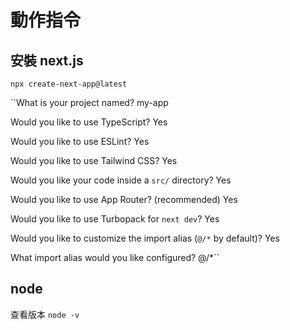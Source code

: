 # 動作指令

## 安裝 next.js

`npx create-next-app@latest`

``What is your project named? my-app

Would you like to use TypeScript?  Yes

Would you like to use ESLint?  Yes

Would you like to use Tailwind CSS?  Yes

Would you like your code inside a `src/` directory?  Yes

Would you like to use App Router? (recommended)  Yes

Would you like to use Turbopack for `next dev`?  Yes

Would you like to customize the import alias (`@/*` by default)?  Yes

What import alias would you like configured? @/*``

## node

查看版本 `node -v` 

